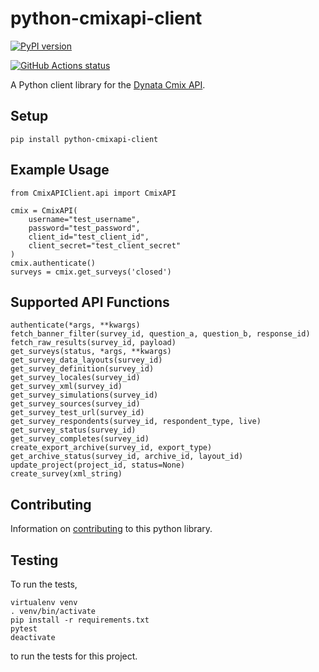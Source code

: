 # python-cmixapi-client

[![PyPI version](https://badge.fury.io/py/python-cmixapi-client.svg)](https://pypi.org/project/python-cmixapi-client/)

<a href="https://github.com/dynata/python-cmixapi-client/actions"><img alt="GitHub Actions status" src="https://github.com/dynata/python-cmixapi-client/workflows/python-tests/badge.svg"></a>

A Python client library for the [Dynata Cmix API](https://wiki2.criticalmix.net/display/CA/Getting+started).

## Setup

    pip install python-cmixapi-client

## Example Usage

    from CmixAPIClient.api import CmixAPI

    cmix = CmixAPI(
        username="test_username",
        password="test_password",
        client_id="test_client_id",
        client_secret="test_client_secret"
    )
    cmix.authenticate()
    surveys = cmix.get_surveys('closed')

## Supported API Functions

    authenticate(*args, **kwargs)
    fetch_banner_filter(survey_id, question_a, question_b, response_id)
    fetch_raw_results(survey_id, payload)
    get_surveys(status, *args, **kwargs)
    get_survey_data_layouts(survey_id)
    get_survey_definition(survey_id)
    get_survey_locales(survey_id)
    get_survey_xml(survey_id)
    get_survey_simulations(survey_id)
    get_survey_sources(survey_id)
    get_survey_test_url(survey_id)
    get_survey_respondents(survey_id, respondent_type, live)
    get_survey_status(survey_id)
    get_survey_completes(survey_id)
    create_export_archive(survey_id, export_type)
    get_archive_status(survey_id, archive_id, layout_id)
    update_project(project_id, status=None)
    create_survey(xml_string)

## Contributing

Information on [contributing](https://github.com/dynata/python-cmixapi-client/blob/dev/CONTRIBUTING.md) to this python library.

## Testing

To run the tests,

    virtualenv venv
    . venv/bin/activate
    pip install -r requirements.txt
    pytest
    deactivate

to run the tests for this project.
